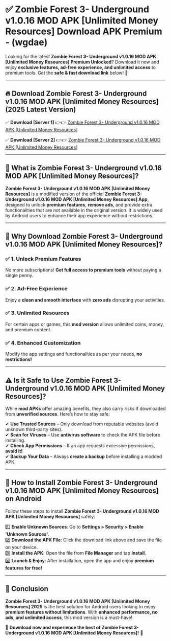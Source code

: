 
# ✅ Zombie Forest 3- Underground v1.0.16 MOD APK [Unlimited Money Resources] Download APK Premium -  (wgdae) 

Looking for the latest **Zombie Forest 3- Underground v1.0.16 MOD APK [Unlimited Money Resources] Premium Unlocked**? Download it now and enjoy **exclusive features, ad-free experience, and unlimited access** to premium tools. Get the **safe & fast download link** below! 🚀

---

## 🔥 Download Zombie Forest 3- Underground v1.0.16 MOD APK [Unlimited Money Resources] (2025 Latest Version)

✅ **Download [Server 1]** 👉👉 [Zombie Forest 3- Underground v1.0.16 MOD APK [Unlimited Money Resources] ](https://apkcomod.com?title=Zombie_Forest_3-_Underground_v1.0.16_MOD_APK_[Unlimited_Money_Resources])  

✅ **Download [Server 2]** 👉👉 [Zombie Forest 3- Underground v1.0.16 MOD APK [Unlimited Money Resources] ](https://apkcomod.com?title=Zombie_Forest_3-_Underground_v1.0.16_MOD_APK_[Unlimited_Money_Resources])  


---

## 📌 What is Zombie Forest 3- Underground v1.0.16 MOD APK [Unlimited Money Resources]?

**Zombie Forest 3- Underground v1.0.16 MOD APK [Unlimited Money Resources]** is a modified version of the official **Zombie Forest 3- Underground v1.0.16 MOD APK [Unlimited Money Resources] App**, designed to unlock **premium features**, **remove ads**, and provide extra functionalities that are not available in the original version. It is widely used by Android users to enhance their app experience without restrictions.

---

## 🌟 Why Download Zombie Forest 3- Underground v1.0.16 MOD APK [Unlimited Money Resources]?

### ✅ 1. Unlock Premium Features
No more subscriptions! **Get full access to premium tools** without paying a single penny.

### ✅ 2. Ad-Free Experience
Enjoy a **clean and smooth interface** with **zero ads** disrupting your activities.

### ✅ 3. Unlimited Resources
For certain apps or games, this **mod version** allows unlimited coins, money, and premium content.

### ✅ 4. Enhanced Customization
Modify the app settings and functionalities as per your needs, **no restrictions!**

---

## ⚠️ Is it Safe to Use Zombie Forest 3- Underground v1.0.16 MOD APK [Unlimited Money Resources]?

While **mod APKs** offer amazing benefits, they also carry risks if downloaded from **unverified sources**. Here’s how to stay safe:

✔ **Use Trusted Sources** – Only download from reputable websites (avoid unknown third-party sites).  
✔ **Scan for Viruses** – Use **antivirus software** to check the APK file before installing.  
✔ **Check App Permissions** – If an app requests excessive permissions, **avoid it!**  
✔ **Backup Your Data** – Always **create a backup** before installing a modded APK.

---

## 📲 How to Install Zombie Forest 3- Underground v1.0.16 MOD APK [Unlimited Money Resources] on Android

Follow these steps to install **Zombie Forest 3- Underground v1.0.16 MOD APK [Unlimited Money Resources]** safely:

1️⃣ **Enable Unknown Sources**: Go to **Settings > Security > Enable 'Unknown Sources'**.  
2️⃣ **Download the APK File**: Click the download link above and save the file on your device.  
3️⃣ **Install the APK**: Open the file from **File Manager** and tap **Install**.  
4️⃣ **Launch & Enjoy**: After installation, open the app and enjoy **premium features for free!**

---

## 🚀 Conclusion

**Zombie Forest 3- Underground v1.0.16 MOD APK [Unlimited Money Resources] 2025** is the best solution for Android users looking to enjoy **premium features without limitations**. With **enhanced performance, no ads, and unlimited access**, this mod version is a must-have!

🔻 **Download now and experience the best of Zombie Forest 3- Underground v1.0.16 MOD APK [Unlimited Money Resources]!** 🔻

